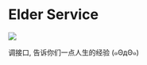 # Elder Service

<p><a href="https://travis-ci.org/chihongze/eldermob"><img src="https://api.travis-ci.org/chihongze/eldermob.svg"/></a></p>

<p>调接口, 告诉你们一点人生的经验 (๑ΘдΘ๑)</p>